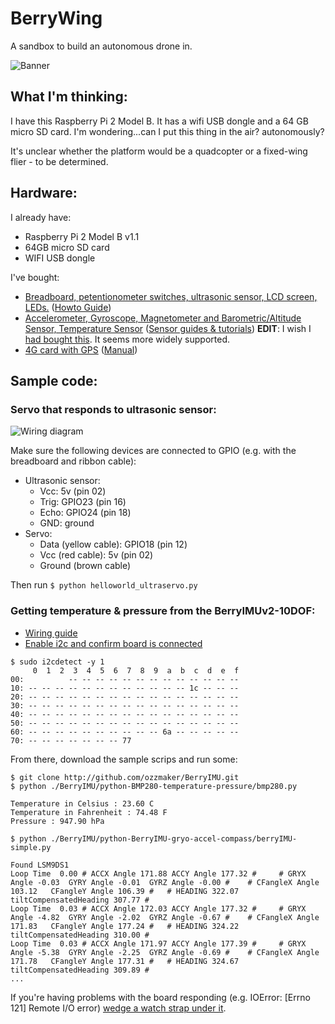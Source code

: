 # BerryWing
A sandbox to build an autonomous drone in.

![Banner](https://raw.githubusercontent.com/srosro/BerryWing/master/assets/berrywing.jpg)

## What I'm thinking:
I have this Raspberry Pi 2 Model B.  It has a wifi USB dongle and a 64 GB micro SD card.  I'm wondering...can I put this thing in the air? autonomously?

It's unclear whether the platform would be a quadcopter or a fixed-wing flier - to be determined.

## Hardware:

I already have:
* Raspberry Pi 2 Model B v1.1
* 64GB micro SD card
* WIFI USB dongle

I've bought:
* [Breadboard, petentionometer switches, ultrasonic sensor, LCD screen, LEDs.](https://www.amazon.com/gp/product/B06W54L7B5) ([Howto Guide](https://github.com/Freenove/Freenove_Ultimate_Starter_Kit_for_Raspberry_Pi))
* [Accelerometer, Gyroscope, Magnetometer and Barometric/Altitude Sensor, Temperature Sensor](https://www.amazon.com/gp/product/B072MN8ZRC) ([Sensor guides & tutorials](https://ozzmaker.com/product/berryimu-accelerometer-gyroscope-magnetometer-barometricaltitude-sensor/)) <b>EDIT</b>: I wish I [had bought this](https://www.amazon.com/HiLetgo-Gyroscope-Acceleration-Accelerator-Magnetometer/dp/B01I1J0Z7Y/).  It seems more widely supported.
* [4G card with GPS](https://www.amazon.com/gp/product/B07PLXNVGZ) ([Manual](https://www.waveshare.com/w/upload/6/6d/SIM7600E-H-4G-HAT-Manual-EN.pdf))


## Sample code:

### Servo that responds to ultrasonic sensor:

![Wiring diagram](https://raw.githubusercontent.com/srosro/BerryWing/master/assets/ultrasonic-servo-wiring.png)

Make sure the following devices are connected to GPIO (e.g. with the breadboard and ribbon cable):

* Ultrasonic sensor:
  * Vcc: 5v (pin 02)
  * Trig: GPIO23 (pin 16)
  * Echo: GPIO24 (pin 18)
  * GND: ground
* Servo:
  * Data (yellow cable): GPIO18 (pin 12)
  * Vcc (red cable): 5v (pin 02)
  * Ground (brown cable)

Then run ```$ python helloworld_ultraservo.py```


### Getting temperature & pressure from the BerryIMUv2-10DOF:

* [Wiring guide](https://ozzmaker.com/berryimu-quick-start-guide/#BerryIMU%20wiring)
* [Enable i2c and confirm board is connected](https://ozzmaker.com/i2c/)

```
$ sudo i2cdetect -y 1
     0  1  2  3  4  5  6  7  8  9  a  b  c  d  e  f
00:          -- -- -- -- -- -- -- -- -- -- -- -- --
10: -- -- -- -- -- -- -- -- -- -- -- -- 1c -- -- --
20: -- -- -- -- -- -- -- -- -- -- -- -- -- -- -- --
30: -- -- -- -- -- -- -- -- -- -- -- -- -- -- -- --
40: -- -- -- -- -- -- -- -- -- -- -- -- -- -- -- --
50: -- -- -- -- -- -- -- -- -- -- -- -- -- -- -- --
60: -- -- -- -- -- -- -- -- -- -- 6a -- -- -- -- --
70: -- -- -- -- -- -- -- 77
```

From there, download the sample scrips and run some:
```
$ git clone http://github.com/ozzmaker/BerryIMU.git
$ python ./BerryIMU/python-BMP280-temperature-pressure/bmp280.py

Temperature in Celsius : 23.60 C
Temperature in Fahrenheit : 74.48 F
Pressure : 947.90 hPa

$ python ./BerryIMU/python-BerryIMU-gryo-accel-compass/berryIMU-simple.py

Found LSM9DS1
Loop Time  0.00 # ACCX Angle 171.88 ACCY Angle 177.32 #  	# GRYX Angle -0.03  GYRY Angle -0.01  GYRZ Angle -0.00 # 	# CFangleX Angle 103.12   CFangleY Angle 106.39 #	# HEADING 322.07  tiltCompensatedHeading 307.77 #
Loop Time  0.03 # ACCX Angle 172.03 ACCY Angle 177.32 #  	# GRYX Angle -4.82  GYRY Angle -2.02  GYRZ Angle -0.67 # 	# CFangleX Angle 171.83   CFangleY Angle 177.24 #	# HEADING 324.22  tiltCompensatedHeading 310.00 #
Loop Time  0.03 # ACCX Angle 171.97 ACCY Angle 177.39 #  	# GRYX Angle -5.38  GYRY Angle -2.25  GYRZ Angle -0.69 # 	# CFangleX Angle 171.78   CFangleY Angle 177.31 #	# HEADING 324.67  tiltCompensatedHeading 309.89 #
...
```

If you're having problems with the board responding (e.g. IOError: [Errno 121] Remote I/O error) [wedge a watch strap under it](https://github.com/srosro/BerryWing/blob/master/sams_journal.md).
